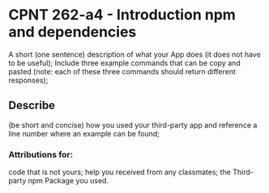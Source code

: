 # CPNT 262-a4 - Introduction npm and dependencies

A short (one sentence) description of what your App does (it does not have to be useful); Include three example commands that can be copy and pasted (note: each of these three commands should return different responses); 

## Describe
 (be short and concise) how you used your third-party app and reference a line number where an example can be found;

 ###  Attributions for: 
 code that is not yours; help you received from any classmates; the Third-party npm Package you used.

